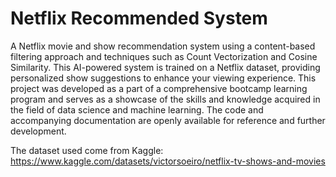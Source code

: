 # Netflix Recommended System

A Netflix movie and show recommendation system using a content-based filtering approach and techniques such as Count Vectorization and Cosine Similarity. This AI-powered system is trained on a Netflix dataset, providing personalized show suggestions to enhance your viewing experience. This project was developed as a part of a comprehensive bootcamp learning program and serves as a showcase of the skills and knowledge acquired in the field of data science and machine learning. The code and accompanying documentation are openly available for reference and further development.

The dataset used come from Kaggle: https://www.kaggle.com/datasets/victorsoeiro/netflix-tv-shows-and-movies

